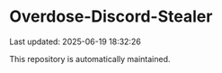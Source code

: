 # Overdose-Discord-Stealer

Last updated: 2025-06-19 18:32:26

This repository is automatically maintained.
